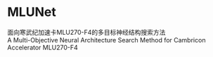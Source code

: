 # MLUNet
<div>
面向寒武纪加速卡MLU270-F4的多目标神经结构搜索方法</br>
A Multi-Objective Neural Architecture Search Method for Cambricon Accelerator MLU270-F4
</div>
